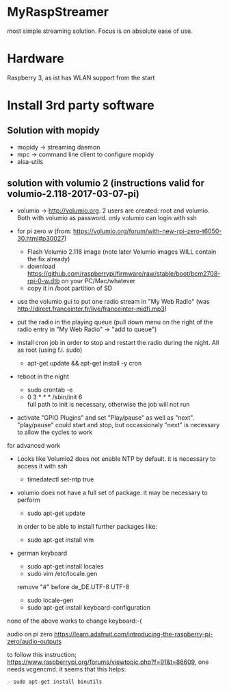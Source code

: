 # MyRaspStreamer
most simple streaming solution. Focus is on absolute ease of use.

# Hardware
Raspberry 3, as ist has WLAN support from the start

# Install 3rd party software

## Solution with mopidy
- mopidy -> streaming daemon
- mpc -> command line client to configure mopidy
- alsa-utils

## solution with volumio 2 (instructions valid for volumio-2.118-2017-03-07-pi)
- volumio -> http://volumio.org. 2 users are created: root and volumio. Both with volumio as password. only volumio can login with ssh
- for pi zero w (from: https://volumio.org/forum/with-new-rpi-zero-t6050-30.html#p30027)
    - Flash Volumio 2.118 image (note later Volumio images WILL contain the fix already)
    - download https://github.com/raspberrypi/firmware/raw/stable/boot/bcm2708-rpi-0-w.dtb on your PC/Mac/whatever
    - copy it in /boot partition of SD
- use the volumio gui to put one radio stream in "My Web Radio" (was http://direct.franceinter.fr/live/franceinter-midfi.mp3)

- put the radio in the playing queue (pull down menu on the right of the radio entry in "My Web Radio" -> "add to queue")
- install cron job in order to stop and restart the radio during the night. All as root (using f.i. sudo)
    - apt-get update && apt-get install -y cron
- reboot in the night
    - sudo crontab -e
    - 0 3 * * * /sbin/init 6        
full path to init is necessary, otherwise the job will not run
- activate "GPIO Plugins" and set "Play/pause" as well as "next". "play/pause" could start and stop, but occassionaly "next" is necessary to allow the cycles to work

for advanced work
- Looks like Volumio2 does not enable NTP by default. it is necessary to access it with ssh
    - timedatectl set-ntp true
- volumio does not have a full set of package. it may be necessary to perform
    - sudo apt-get update
  
    in order to be able to install further packages like:
  
  - sudo apt-get install vim
- german keyboard
    - sudo apt-get install locales
    - sudo vim /etc/locale.gen

    remove "#" before de_DE.UTF-8 UTF-8

    - sudo locale-gen 
    - sudo apt-get install keyboard-configuration
    
 none of the above works to change keyboard:-(
 
 audio on pi zero
 https://learn.adafruit.com/introducing-the-raspberry-pi-zero/audio-outputs
 
 to follow this instruction; https://www.raspberrypi.org/forums/viewtopic.php?f=91&t=86609, one needs vcgencmd. it seems that this helps:
 
    - sudo apt-get install binutils
    
    
